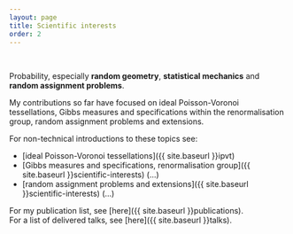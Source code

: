 ```yaml
---
layout: page
title: Scientific interests
order: 2
---
```

<br/>

Probability, especially **random geometry**, **statistical mechanics** and **random assignment problems**.
<br/>


My contributions so far have focused on ideal Poisson-Voronoi tessellations, Gibbs measures and specifications within the renormalisation group, random assignment problems and extensions.

For non-technical introductions to these topics see:
- [ideal Poisson-Voronoi tessellations]({{ site.baseurl }}ipvt)
- [Gibbs measures and specifications, renormalisation group]({{ site.baseurl }}scientific-interests) (<i class="fa fa-wrench" aria-hidden="true"></i>...)
- [random assignment problems and extensions]({{ site.baseurl }}scientific-interests) (<i class="fa fa-wrench" aria-hidden="true"></i>...)

For my publication list, see [here]({{ site.baseurl }}publications).<br/>
For a list of delivered talks, see [here]({{ site.baseurl }}talks).
